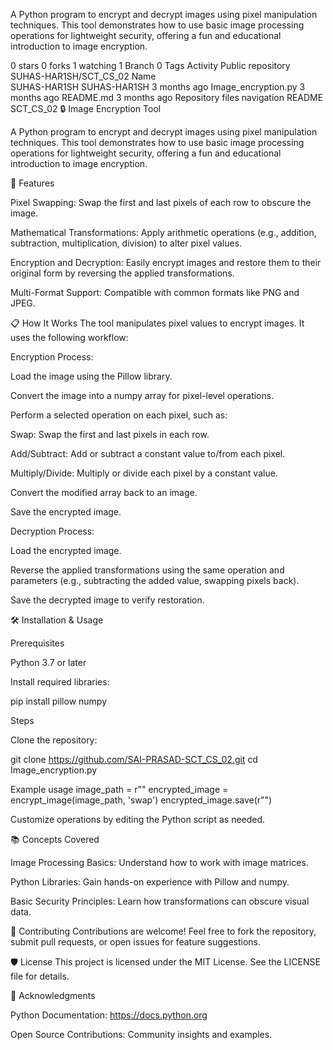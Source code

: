 A Python program to encrypt and decrypt images using pixel manipulation techniques. This tool demonstrates how to use basic image processing operations for lightweight security, offering a fun and educational introduction to image encryption.

 0 stars
 0 forks
 1 watching
 1 Branch
 0 Tags
 Activity
Public repository
SUHAS-HAR1SH/SCT_CS_02
Name	
SUHAS-HAR1SH
SUHAS-HAR1SH
3 months ago
Image_encryption.py
3 months ago
README.md
3 months ago
Repository files navigation
README
SCT_CS_02
🔒 Image Encryption Tool

A Python program to encrypt and decrypt images using pixel manipulation techniques. This tool demonstrates how to use basic image processing operations for lightweight security, offering a fun and educational introduction to image encryption.

🚀 Features

Pixel Swapping: Swap the first and last pixels of each row to obscure the image.

Mathematical Transformations: Apply arithmetic operations (e.g., addition, subtraction, multiplication, division) to alter pixel values.

Encryption and Decryption: Easily encrypt images and restore them to their original form by reversing the applied transformations.

Multi-Format Support: Compatible with common formats like PNG and JPEG.

📋 How It Works The tool manipulates pixel values to encrypt images. It uses the following workflow:

Encryption Process:

Load the image using the Pillow library.

Convert the image into a numpy array for pixel-level operations.

Perform a selected operation on each pixel, such as:

Swap: Swap the first and last pixels in each row.

Add/Subtract: Add or subtract a constant value to/from each pixel.

Multiply/Divide: Multiply or divide each pixel by a constant value.

Convert the modified array back to an image.

Save the encrypted image.

Decryption Process:

Load the encrypted image.

Reverse the applied transformations using the same operation and parameters (e.g., subtracting the added value, swapping pixels back).

Save the decrypted image to verify restoration.

🛠️ Installation & Usage

Prerequisites

Python 3.7 or later

Install required libraries:

pip install pillow numpy

Steps

Clone the repository:

git clone https://github.com/SAI-PRASAD-SCT_CS_02.git cd Image_encryption.py

Example usage
image_path = r"" encrypted_image = encrypt_image(image_path, 'swap') encrypted_image.save(r"")

Customize operations by editing the Python script as needed.

📚 Concepts Covered

Image Processing Basics: Understand how to work with image matrices.

Python Libraries: Gain hands-on experience with Pillow and numpy.

Basic Security Principles: Learn how transformations can obscure visual data.

🤝 Contributing Contributions are welcome! Feel free to fork the repository, submit pull requests, or open issues for feature suggestions.

🛡️ License This project is licensed under the MIT License. See the LICENSE file for details.

🌟 Acknowledgments

Python Documentation: https://docs.python.org

Open Source Contributions: Community insights and examples.
